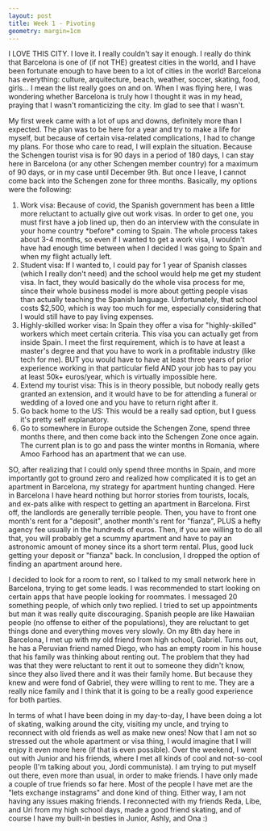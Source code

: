 ```yaml
---
layout: post
title: Week 1 - Pivoting
geometry: margin=1cm
---
```


<div>
  <p> I LOVE THIS CITY. I love it. I really couldn't say it enough. I really do think that Barcelona is one of (if not THE) greatest cities in the world, and I have been fortunate enough to have been to a lot of cities in the world! Barcelona has everything: culture, arquitecture, beach, weather, soccer, skating, food, girls... I mean the list really goes on and on. When I was flying here, I was wondering whether Barcelona is truly how I thought it was in my head, praying that I wasn't romanticizing the city. Im glad to see that I wasn't.  </p>

  <p> My first week came with a lot of ups and downs, definitely more than I expected. The plan was to be here for a year and try to make a life for myself, but because of certain visa-related complications, I had to change my plans. For those who care to read, I will explain the situation. Because the Schengen tourist visa is for 90 days in a period of 180 days, I can stay here in Barcelona (or any other Schengen member country) for a maximum of 90 days, or in my case until December 9th. But once I leave, I cannot come back into the Schengen zone for three months. Basically, my options were the following:  
    <ol>
      <li> Work visa: Because of covid, the Spanish government has been a little more reluctant to actually give out work visas. In order to get one, you must first have a job lined up, then do an interview with the consulate in your home country *before* coming to Spain. The whole process takes about 3-4 months, so even if I wanted to get a work visa, I wouldn't have had enough time between when I decided I was going to Spain and when my flight actually left.  </li>
      <li> Student visa: If I wanted to, I could pay for 1 year of Spanish classes (which I really don't need) and the school would help me get my student visa. In fact, they would basically do the whole visa process for me, since their whole business model is more about getting people visas than actually teaching the Spanish language. Unfortunately, that school costs $2,500, which is way too much for me, especially considering that I would still have to pay living expenses.  </li>
      <li> Highly-skilled worker visa: In Spain they offer a visa for "highly-skilled" workers which meet certain criteria. This visa you can actually get from inside Spain. I meet the first requirement, which is to have at least a master's degree and that you have to work in a profitable industry (like tech for me). BUT you would have to have at least three years of prior experience working in that particular field AND your job has to pay you at least 50k+ euros/year, which is virtually impossible here.  </li>
      <li> Extend my tourist visa: This is in theory possible, but nobody really gets granted an extension, and it would have to be for attending a funeral or wedding of a loved one and you have to return right after it. </li>
      <li> Go back home to the US: This would be a really sad option, but I guess it's pretty self explanatory.  </li>
      <li> Go to somewhere in Europe outside the Schengen Zone, spend three months there, and then come back into the Schengen Zone once again. The current plan is to go and pass the winter months in Romania, where Amoo Farhood has an apartment that we can use. </li>
    </ol>
  </p>
  
  <p> SO, after realizing that I could only spend three months in Spain, and more importantly got to ground zero and realized how complicated it is to get an apartment in Barcelona, my strategy for apartment hunting changed. Here in Barcelona I have heard nothing but horror stories from tourists, locals, and ex-pats alike with respect to getting an apartment in Barcelona. First off, the landlords are generally terrible people. Then, you have to front one month's rent for a "deposit", another month's rent for "fianza", PLUS a hefty agency fee usually in the hundreds of euros. Then, if you are willing to do all that, you will probably get a scummy apartment and have to pay an astronomic amount of money since its a short term rental. Plus, good luck getting your deposit or "fianza" back. In conclusion, I dropped the option of finding an apartment around here.  </p>

  <p> I decided to look for a room to rent, so I talked to my small network here in Barcelona, trying to get some leads. I was recommended to start looking on certain apps that have people looking for roommates. I messaged 20 something people, of which only two replied. I tried to set up appointments but man it was really quite discouraging. Spanish people are like Hawaiian people (no offense to either of the populations), they are reluctant to get things done and everything moves very slowly. On my 8th day here in Barcelona, I met up with my old friend from high school, Gabriel. Turns out, he has a Peruvian friend named Diego, who has an empty room in his house that his family was thinking about renting out. The problem that they had was that they were reluctant to rent it out to someone they didn't know, since they also lived there and it was their family home. But because they knew and were fond of Gabriel, they were willing to rent to me. They are a really nice family and I think that it is going to be a really good experience for both parties. </p>

  <p> In terms of what I have been doing in my day-to-day, I have been doing a lot of skating, walking around the city, visiting my uncle, and trying to reconnect with old friends as well as make new ones! Now that I am not so stressed out the whole apartment or visa thing, I would imagine that I will enjoy it even more here (if that is even possible). Over the weekend, I went out with Junior and his friends, where I met all kinds of cool and not-so-cool people (I'm talking about you, Jordi communista). I am trying to put myself out there, even more than usual, in order to make friends. I have only made a couple of true friends so far here. Most of the people I have met are the "lets exchange instagrams" and done kind of thing. Either way, I am not having any issues making friends. I reconnected with my friends Reda, Libe, and Uri from my high school days, made a good friend skating, and of course I have my built-in besties in Junior, Ashly, and Ona :) </p>
 
</div>
